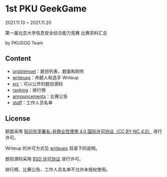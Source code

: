 # 1st PKU GeekGame

2021.11.13 ~ 2021.11.20

第一届北京大学信息安全综合能力竞赛 比赛资料汇总

by PKUGGG Team



## Content

- [problemset](problemset/)：题目列表、题面和附件
- [writeups](writeups/)：命题人和选手 Writeup
- [src](src/)：可以公开的题目源码
- [ranking](ranking)：排行榜
- [announcements](announcements/)：比赛公告
- [staff](staff/)：工作人员名单



## License

题面采用 [知识共享署名-非商业性使用 4.0 国际许可协议（CC BY-NC 4.0）](http://creativecommons.org/licenses/by-nc/4.0/) 进行许可。

Writeup 的许可方式见 [writeups](writeups/) 目录下的说明。

题目源码采用 [BSD 许可协议](https://opensource.org/licenses/BSD-3-Clause) 进行许可。

排行榜、比赛公告、工作人员名单不允许未授权使用。

